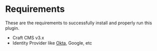 # Requirements

These are the requirements to successfully install and properly run this plugin.

* Craft CMS v3.x
* Identity Provider like [Okta](https://okta.com), Google, etc
